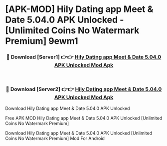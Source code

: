 # [APK-MOD] Hily Dating app  Meet & Date 5.04.0 APK Unlocked - [Unlimited Coins No Watermark Premium] 9ewm1



<div align="center">
<h3>🔴 Download [Server1] 👉👉 <a href="https://momento.my/?title=Hily_Dating_app__Meet_&_Date_5.04.0_APK_Unlocked">Hily Dating app  Meet & Date 5.04.0 APK Unlocked Mod Apk</a></h3><br>

<h3>🔴 Download [Server2] 👉👉 <a href="https://momento.my/?title=Hily_Dating_app__Meet_&_Date_5.04.0_APK_Unlocked">Hily Dating app  Meet & Date 5.04.0 APK Unlocked Mod Apk</a></h3>
</div>



Download Hily Dating app  Meet & Date 5.04.0 APK Unlocked 

Free APK MOD Hily Dating app  Meet & Date 5.04.0 APK Unlocked [Unlimited Coins No Watermark Premium]

Download Hily Dating app  Meet & Date 5.04.0 APK Unlocked [Unlimited Coins No Watermark Premium] Mod For Android
